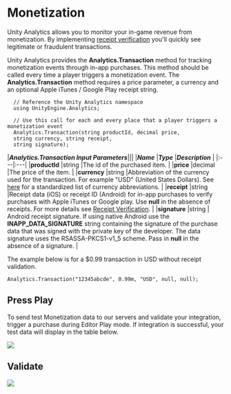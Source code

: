 Monetization
============

Unity Analytics allows you to monitor your in-game revenue from monetization. By implementing [receipt verification](UnityAnalyticsReceiptVerification) you'll quickly see legitimate or fraudulent transactions.

Unity Analytics provides the __Analytics.Transaction__ method for tracking monetization events through in-app purchases. This method should be called every time a player triggers a monetization event. The __Analytics.Transaction__ method requires a price parameter, a currency and an optional Apple iTunes / Google Play receipt string.


````
  // Reference the Unity Analytics namespace
  using UnityEngine.Analytics;

  // Use this call for each and every place that a player triggers a monetization event
  Analytics.Transaction(string productId, decimal price,
  string currency, string receipt,
  string signature);
````
|**_Analytics.Transaction Input Parameters_**|||
|**_Name_** |**_Type_** |**_Description_** |
|:---|:---|
|__productId__ |string |The id of the purchased item. |
|__price__ |decimal |The price of the item. |
|__currency__ |string |Abbreviation of the currency used for the transaction. For example "USD" (United States Dollars). See [here](http://en.wikipedia.org/wiki/ISO_4217) for a standardized list of currency abbreviations. |
|__receipt__ |string |Receipt data (iOS) or receipt ID (Android) for in-app purchases to verify purchases with Apple iTunes or Google play.  Use __null__ in the absence of receipts. For more details see [Receipt Verification](UnityAnalyticsReceiptVerification). |
|__signature__ |string | Android receipt signature.  If using native Android use the __INAPP_DATA_SIGNATURE__ string containing the signature of the purchase data that was signed with the private key of the developer.  The data signature uses the RSASSA-PKCS1-v1_5 scheme. Pass in __null__ in the absence of a signature. |

The example below is for a $0.99 transaction in USD without receipt validation.

````
Analytics.Transaction("12345abcde", 0.99m, "USD", null, null);
````

Press Play 
----------
To send test Monetization data to our servers and validate your integration, trigger a purchase during Editor Play mode. If integration is successful, your test data will display in the table below.

![](../uploads/Main/AnalyticsPlayGame.gif)

Validate
--------
![](../uploads/Main/AnalyticsValidate.png)

